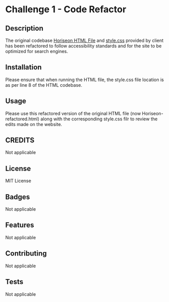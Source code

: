 # Challenge 1 - Code Refactor
## Description
The original codebase <a href=Horiseon-refactord.html>Horiseon HTML File</a> and <a href=.asset/css/style.css>style.css</a> provided by client has been refactored to follow accessibility standards and for the site to be optimized for search engines.
## Installation
Please ensure that when running the HTML file, the style.css file location is as per line 8 of the HTML codebase. 
## Usage
Please use this refactored version of the original HTML file (now Horiseon-refactored.html) along with the corresponding style.css filr to review the edits made on the website.
## CREDITS
Not applicable
## License
MIT License
## Badges
Not applicable
## Features
Not applicable
## Contributing
Not applicable
## Tests
Not applicable
